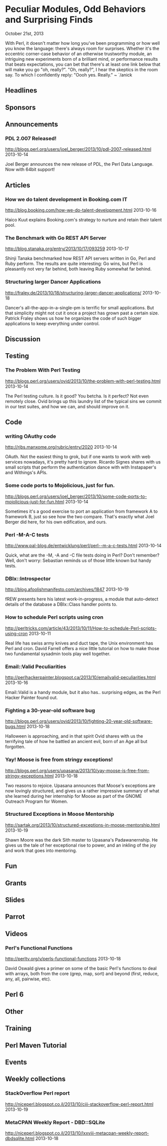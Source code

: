 # Peculiar Modules, Odd Behaviors and Surprising Finds
October 21st, 2013

With Perl, it doesn't matter how long you've been programming or how
well you know the language: there's always room for surprises.
Whether it's the eccentric corner-case behavior of an otherwise trustworthy module, 
an 
intriguing new experiments born of a brilliant mind, or performance 
results that beats expectations, you can bet that there's at least one link below that 
will make you go "oh, really?". "Oh, really?", I hear the skeptics in the room say.
To which I confidently reply: "Oooh yes. Really." ~ `/anick


## Headlines

## Sponsors

## Announcements

### PDL 2.007 Released!
http://blogs.perl.org/users/joel_berger/2013/10/pdl-2007-released.html
2013-10-14

Joel Berger announces the new release of PDL, the Perl Data Language. Now with 64bit support!

## Articles


### How we do talent development in Booking.com IT
http://blog.booking.com/how-we-do-talent-development.html
2013-10-16

Haico Kuut explains Booking.com's strategy to nurture and retain their talent pool.

### The Benchmark with Go REST API Server
http://blog.stanaka.org/entry/2013/10/17/093259
2013-10-17

Shinji Tanaka benchmarked how REST API servers written in Go, Perl and Ruby perform. The results are quite interesting: Go wins, but Perl is pleasantly not very far behind, both leaving Ruby somewhat far behind. 


### Structuring larger Dancer Applications
http://fraley.de/2013/10/18/structuring-larger-dancer-applications/
2013-10-18

Dancer's all-the-app-in-a-single-pm is terrific for small applications. But that simplicity might not cut it once a project has grown past a certain size.  Patrick Fraley shows us how he organizes the code of such bigger applications to keep everything under control.

## Discussion

## Testing

###  The Problem With Perl Testing
http://blogs.perl.org/users/ovid/2013/10/the-problem-with-perl-testing.html
2013-10-14

The Perl testing culture. Is it good? You betcha. Is it perfect? Not even remotely close. Ovid brings up this laundry list of the typical sins we commit in our test suites, and how we can, and should improve on it.

## Code

### writing OAuthy code 
http://rjbs.manxome.org/rubric/entry/2020
2013-10-14

OAuth. Not the easiest thing to grok, but if one wants to work with web services nowadays, it's pretty hard to ignore. Ricardo Signes shares with us small scripts that perform the authentication dance with with Instapaper's and Withings's APIs.


###  Some code ports to Mojolicious, just for fun.
http://blogs.perl.org/users/joel_berger/2013/10/some-code-ports-to-mojolicious-just-for-fun.html
2013-10-14

Sometimes it's a good exercise to port an application from framework A to framework B, just so see how the two compare. That's exactly what Joel Berger did here, for his own edification, and ours.

### Perl -M-A-C tests
http://www.pal-blog.de/entwicklung/perl/perl--m-a-c-tests.html
2013-10-14

Quick, what are the -M, -A and -C file tests doing in Perl? Don't remember? Well, don't worry: Sebastian reminds us of those little known but handy tests.  


### DBIx::Introspector
http://blog.afoolishmanifesto.com/archives/1847
2013-10-19

fREW presents here his latest work-in-progress, a module that auto-detect details of the database a DBIx::Class handler points to.

### How to schedule Perl scripts using cron
http://perltricks.com/article/43/2013/10/11/How-to-schedule-Perl-scripts-using-cron
2013-10-11

Real life has swiss army knives and duct tape, the Unix environment has Perl and cron.  David Farrell offers a nice little tutorial on how to make those two fundamental sysadmin tools play well together.


### Email::Valid Peculiarities 
http://perlhackerpainter.blogspot.ca/2013/10/emailvalid-peculiarities.html
2013-10-16

Email::Valid is a handy module, but it also has.. surprising edges, as the Perl Hacker Painter found out.

### Fighting a 30-year-old software bug
http://blogs.perl.org/users/ovid/2013/10/fighting-20-year-old-software-bugs.html
2013-10-18

Halloween is approaching, and in that spirit Ovid shares with us the terrifying tale of how he battled an ancient evil, born of an Age all but forgotten. 

###  Yay! Moose is free from stringy exceptions! 
http://blogs.perl.org/users/upasana/2013/10/yay-moose-is-free-from-stringy-exceptions.html
2013-10-18

Two reasons to rejoice. Upasana announces that Moose's exceptions are now lovingly structured, and gives us a rather impressive summary of what she learned during her internship for Moose as part of the GNOME Outreach Program for Women.

### Structured Exceptions in Moose Mentorship
http://sartak.org/2013/10/structured-exceptions-in-moose-mentorship.html
2013-10-19

Shawn Moore was the dark Sith master to Upasana's Padawanernship. He gives us
the tale of her exceptional rise to power, and an inkling of the joy and work 
that goes into mentoring.



## Fun

## Grants

## Slides

## Parrot

## Videos

### Perl's Functional Functions
http://perltv.org/v/perls-functional-functions
2013-10-18

David Oswald gives a primer on some of the basic Perl's functions to deal with arrays, both from the core (grep, map, sort) and beyond (first, reduce, any, all, pairwise, etc).


## Perl 6

## Other

## Training

## Perl Maven Tutorial

## Events

## Weekly collections


### StackOverflow Perl report
http://niceperl.blogspot.co.il/2013/10/ciii-stackoverflow-perl-report.html
2013-10-19


### MetaCPAN Weekly Report - DBD::SQLite
http://niceperl.blogspot.co.il/2013/10/lxxviii-metacpan-weekly-report-dbdsqlite.html
2013-10-18






